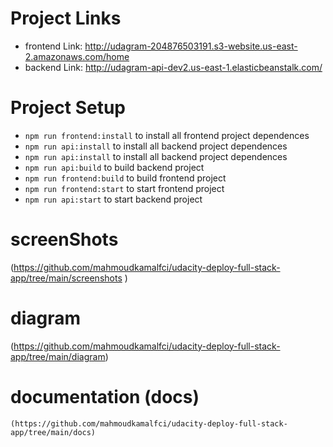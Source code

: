 # Project Links
- frontend Link: http://udagram-204876503191.s3-website.us-east-2.amazonaws.com/home
- backend Link: http://udagram-api-dev2.us-east-1.elasticbeanstalk.com/

# Project Setup 
- `npm run frontend:install` to install all frontend project dependences
- `npm run api:install` to install all backend project dependences
- `npm run api:install` to install all backend project dependences
- `npm run api:build` to build backend project
- `npm run frontend:build` to build frontend project
- `npm run frontend:start` to start frontend project
- `npm run api:start` to start backend project


# screenShots 
   (https://github.com/mahmoudkamalfci/udacity-deploy-full-stack-app/tree/main/screenshots
 )
# diagram
   (https://github.com/mahmoudkamalfci/udacity-deploy-full-stack-app/tree/main/diagram)

# documentation (docs)
    (https://github.com/mahmoudkamalfci/udacity-deploy-full-stack-app/tree/main/docs)